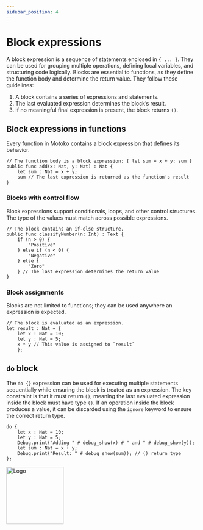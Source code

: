 ```yaml
---
sidebar_position: 4
---
```


# Block expressions

A block expression is a sequence of statements enclosed in `{ ... }`. They can be used for grouping multiple operations, defining local variables, and structuring code logically. Blocks are essential to functions, as they define the function body and determine the return value. They follow these guidelines:

1. A block contains a series of expressions and statements.
2. The last evaluated expression determines the block’s result.
3. If no meaningful final expression is present, the block returns `()`.

## Block expressions in functions

Every function in Motoko contains a block expression that defines its behavior.

```motoko no-repl
// The function body is a block expression: { let sum = x + y; sum }
public func add(x: Nat, y: Nat) : Nat {
    let sum : Nat = x + y;
    sum // The last expression is returned as the function's result
}
```

### Blocks with control flow

Block expressions support conditionals, loops, and other control structures. The type of the values must match across possible expressions.

```motoko no-repl
// The block contains an if-else structure.
public func classifyNumber(n: Int) : Text {
    if (n > 0) {
        "Positive"
    } else if (n < 0) {
        "Negative"
    } else {
        "Zero"
    } // The last expression determines the return value
}
```

### Block assignments

Blocks are not limited to functions; they can be used anywhere an expression is expected.

```motoko no-repl
// The block is evaluated as an expression.
let result : Nat = {
    let x : Nat = 10;
    let y : Nat = 5;
    x * y // This value is assigned to `result`
    };
```

## `do` block

The `do {}` expression can be used for executing multiple statements sequentially while ensuring the block is treated as an expression. The key constraint is that it must return `()`, meaning the last evaluated expression inside the block must have type `()`. If an operation inside the block produces a value, it can be discarded using the `ignore` keyword to ensure the correct return type.

```motoko no-repl
do {
    let x : Nat = 10;
    let y : Nat = 5;
    Debug.print("Adding " # debug_show(x) # " and " # debug_show(y));
    let sum : Nat = x + y;
    Debug.print("Result: " # debug_show(sum)); // () return type
};
```

<img src="https://cdn-assets-eu.frontify.com/s3/frontify-enterprise-files-eu/eyJwYXRoIjoiZGZpbml0eVwvYWNjb3VudHNcLzAxXC80MDAwMzA0XC9wcm9qZWN0c1wvNFwvYXNzZXRzXC8zOFwvMTc2XC9jZGYwZTJlOTEyNDFlYzAzZTQ1YTVhZTc4OGQ0ZDk0MS0xNjA1MjIyMzU4LnBuZyJ9:dfinity:9Q2_9PEsbPqdJNAQ08DAwqOenwIo7A8_tCN4PSSWkAM?width=2400" alt="Logo" width="150" height="150" />